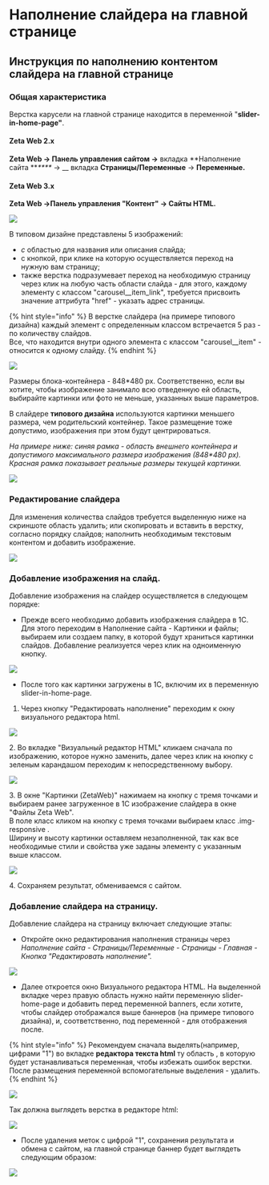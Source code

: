 # Наполнение слайдера на главной странице

## Инструкция по наполнению контентом слайдера на главной странице

### Общая характеристика

Верстка карусели на главной странице  находится в переменной "**slider-in-home-page"**.

&#x20;

#### Zeta Web 2.x

**Zeta Web → Панель управления сайтом →** вкладка **Наполнение сайта **_****_ → __ вкладка **Страницы/Переменные** → **Переменные.**

#### Zeta Web 3.x

**Zeta Web →Панель управления "Контент" → Сайты HTML.**



![](<../../.gitbook/assets/image (9).png>)

В типовом дизайне представлены 5 изображений:

* _с_ областью для названия или описания слайда;&#x20;
* с кнопкой, при клике на которую осуществляется переход на нужную вам страницу;&#x20;
* также верстка подразумевает переход на необходимую страницу через клик на любую часть области слайда - для этого, каждому элементу с классом "carousel\_\_item\_link", требуется присвоить значение аттрибута "href" - указать адрес страницы.&#x20;

{% hint style="info" %}
В верстке слайдера (на примере типового дизайна) каждый элемент с определенным классом встречается 5 раз - по количеству слайдов. \
Все, что находится внутри одного элемента с классом "carousel\_\_item" - относится к одному слайду.&#x20;
{% endhint %}

![](<../../.gitbook/assets/image (393).png>)

Размеры блока-контейнера - 848\*480 px. Соответственно, если вы хотите, чтобы изображение занимало всю отведенную ей область, выбирайте картинки или фото не меньше, указанных выше параметров.&#x20;

В слайдере **типового дизайна** используются картинки меньшего размера, чем родительский контейнер. Такое размещение тоже допустимо, изображения при этом будут центрироваться.&#x20;

_На примере ниже: синяя рамка - область внешнего контейнера и допустимого максимального размера изображения (848\*480 px). Красная рамка показывает реальные размеры текущей картинки._&#x20;

![](<../../.gitbook/assets/image (378).png>)

### Редактирование слайдера

Для изменения количества слайдов требуется выделенную ниже на скриншоте область удалить; или скопировать и вставить в верстку, согласно порядку слайдов; наполнить необходимым текстовым контентом и добавить изображение.&#x20;

![](<../../.gitbook/assets/image (383).png>)

### Добавление изображения на слайд.&#x20;

Добавление изображения на слайдер осуществляется в следующем порядке:

* Прежде всего необходимо добавить изображения слайдера в 1С. Для этого переходим в Наполнение сайта - Картинки и файлы; выбираем или создаем папку, в которой будут храниться картинки слайдов. Добавление реализуется через клик на одноименную кнопку.&#x20;

![](<../../.gitbook/assets/image (345).png>)

* После того как картинки загружены в 1С, включим их в переменную slider-in-home-page.

1. Через кнопку "Редактировать наполнение" переходим к окну визуального редактора html.&#x20;

![](<../../.gitbook/assets/image (89).png>)

2\.  Во вкладке "Визуальный редактор HTML" кликаем сначала по изображению, которое нужно заменить, далее через клик на кнопку с зеленым карандашом переходим к непосредственному выбору.&#x20;

![](<../../.gitbook/assets/image (452).png>)

3\. В окне "Картинки (ZetaWeb)" нажимаем на кнопку с тремя точками и выбираем ранее загруженное в 1С изображение слайдера в окне "Файлы Zeta Web". \
В поле класс кликом на кнопку с тремя точками выбираем класс .img-responsive . \
Ширину и высоту картинки оставляем незаполненной, так как все необходимые стили и свойства уже заданы элементу с указанным выше классом.&#x20;

![](<../../.gitbook/assets/image (310).png>)

4\. Сохраняем результат, обмениваемся с сайтом.&#x20;

### Добавление слайдера на страницу.

Добавление слайдера на страницу включает следующие этапы:

* Откройте окно редактирования наполнения страницы через _Наполнение сайта - Страницы/Переменные - Страницы - Главная - Кнопка "Редактировать наполнение"._&#x20;

![](<../../.gitbook/assets/image (426).png>)

* Далее откроется окно Визуального редактора HTML. На выделенной вкладке через правую область нужно найти переменную slider-home-page и добавить перед переменной banners, если хотите, чтобы слайдер отображался выше баннеров (на примере типового дизайна), и, соответственно, под переменной - для отображения после.&#x20;

{% hint style="info" %}
Рекомендуем сначала выделять(например, цифрами "1") во вкладке **редактора текста html** ту область , в которую будет устанавливаться переменная, чтобы избежать ошибок верстки. После размещения переменной вспомогательные выделения - удалить.
{% endhint %}

![](<../../.gitbook/assets/image (244).png>)

Так должна выглядеть верстка в редакторе html:

![](<../../.gitbook/assets/image (238).png>)

* После удаления меток с цифрой "1", сохранения результата и обмена с сайтом, на главной странице баннер будет выглядеть следующим образом:

![](<../../.gitbook/assets/image (543).png>)
